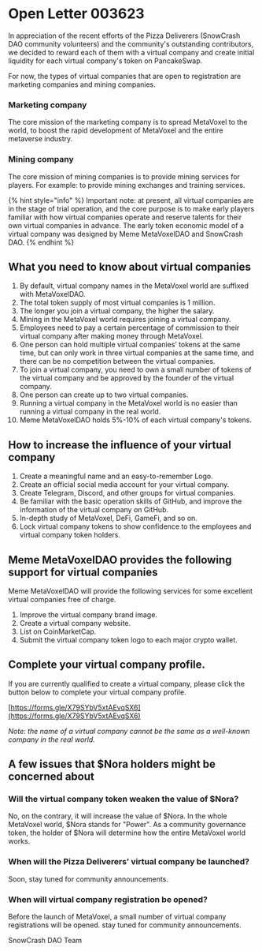 # Open Letter 003623

In appreciation of the recent efforts of the Pizza Deliverers (SnowCrash DAO community volunteers) and the community's outstanding contributors, we decided to reward each of them with a virtual company and create initial liquidity for each virtual company's token on PancakeSwap.

For now, the types of virtual companies that are open to registration are marketing companies and mining companies.

### Marketing company

The core mission of the marketing company is to spread MetaVoxel to the world, to boost the rapid development of MetaVoxel and the entire metaverse industry.

### Mining company

The core mission of mining companies is to provide mining services for players. For example: to provide mining exchanges and training services.

{% hint style="info" %}
Important note: at present, all virtual companies are in the stage of trial operation, and the core purpose is to make early players familiar with how virtual companies operate and reserve talents for their own virtual companies in advance. The early token economic model of a virtual company was designed by Meme MetaVoxelDAO and SnowCrash DAO.
{% endhint %}

## What you need to know about virtual companies

1. By default, virtual company names in the MetaVoxel world are suffixed with MetaVoxelDAO.
2. The total token supply of most virtual companies is 1 million.
3. The longer you join a virtual company, the higher the salary.
4. Mining in the MetaVoxel world requires joining a virtual company.
5. Employees need to pay a certain percentage of commission to their virtual company after making money through MetaVoxel.
6. One person can hold multiple virtual companies’ tokens at the same time, but can only work in three virtual companies at the same time, and there can be no competition between the virtual companies.
7. To join a virtual company, you need to own a small number of tokens of the virtual company and be approved by the founder of the virtual company.
8. One person can create up to two virtual companies.
9. Running a virtual company in the MetaVoxel world is no easier than running a virtual company in the real world.
10. Meme MetaVoxelDAO holds 5%-10% of each virtual company's tokens.

## How to increase the influence of your virtual company

1. Create a meaningful name and an easy-to-remember Logo.
2. Create an official social media account for your virtual company.
3. Create Telegram, Discord, and other groups for virtual companies.
4. Be familiar with the basic operation skills of GitHub, and improve the information of the virtual company on GitHub.
5. In-depth study of MetaVoxel, DeFi, GameFi, and so on.
6. Lock virtual company tokens to show confidence to the employees and virtual company token holders.

## Meme MetaVoxelDAO provides the following support for virtual companies

Meme MetaVoxelDAO will provide the following services for some excellent virtual companies free of charge.

1. Improve the virtual company brand image.
2. Create a virtual company website.
3. List on CoinMarketCap.
4. Submit the virtual company token logo to each major crypto wallet.

## Complete your virtual company profile.

If you are currently qualified to create a virtual company, please click the button below to complete your virtual company profile.

[https://forms.gle/X79SYbV5xtAEvqSX6](https://forms.gle/X79SYbV5xtAEvqSX6)

_Note: the name of a virtual company cannot be the same as a well-known company in the real world._

## A few issues that $Nora holders might be concerned about

### Will the virtual company token weaken the value of $Nora?

No, on the contrary, it will increase the value of $Nora. In the whole MetaVoxel world, $Nora stands for "Power". As a community governance token, the holder of $Nora will determine how the entire MetaVoxel world works.

### When will the Pizza Deliverers’ virtual company be launched?

Soon, stay tuned for community announcements.

### When will virtual company registration be opened?

Before the launch of MetaVoxel, a small number of virtual company registrations will be opened. stay tuned for community announcements.

SnowCrash DAO Team
